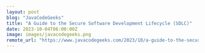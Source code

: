 ```yaml
---
layout: post
blog: "JavaCodeGeeks"
title: "A Guide to the Secure Software Development Lifecycle (SDLC)"
date: 2023-10-04T06:00:00Z
image: images/javacodegeeks.png
remote_url: "https://www.javacodegeeks.com/2023/10/a-guide-to-the-secure-software-development-lifecycle-sdlc.html"
---
```

